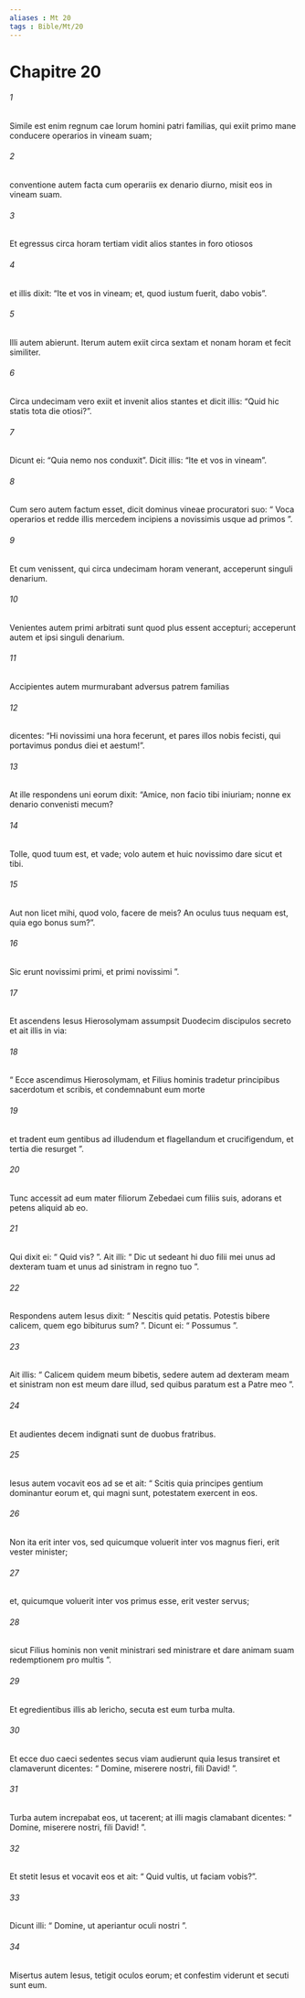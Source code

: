 ```yaml
---
aliases : Mt 20
tags : Bible/Mt/20
---
```


# Chapitre 20

###### 1
Simile est enim regnum cae lorum homini patri familias, qui exiit primo mane conducere operarios in vineam suam; 
###### 2
conventione autem facta cum operariis ex denario diurno, misit eos in vineam suam. 
###### 3
Et egressus circa horam tertiam vidit alios stantes in foro otiosos 
###### 4
et illis dixit: “Ite et vos in vineam; et, quod iustum fuerit, dabo vobis”. 
###### 5
Illi autem abierunt. Iterum autem exiit circa sextam et nonam horam et fecit similiter. 
###### 6
Circa undecimam vero exiit et invenit alios stantes et dicit illis: “Quid hic statis tota die otiosi?”. 
###### 7
Dicunt ei: “Quia nemo nos conduxit”. Dicit illis: “Ite et vos in vineam”.
###### 8
Cum sero autem factum esset, dicit dominus vineae procuratori suo: “ Voca operarios et redde illis mercedem incipiens a novissimis usque ad primos ”. 
###### 9
Et cum venissent, qui circa undecimam horam venerant, acceperunt singuli denarium. 
###### 10
Venientes autem primi arbitrati sunt quod plus essent accepturi; acceperunt autem et ipsi singuli denarium. 
###### 11
Accipientes autem murmurabant adversus patrem familias 
###### 12
dicentes: “Hi novissimi una hora fecerunt, et pares illos nobis fecisti, qui portavimus pondus diei et aestum!”. 
###### 13
At ille respondens uni eorum dixit: “Amice, non facio tibi iniuriam; nonne ex denario convenisti mecum? 
###### 14
Tolle, quod tuum est, et vade; volo autem et huic novissimo dare sicut et tibi. 
###### 15
Aut non licet mihi, quod volo, facere de meis? An oculus tuus nequam est, quia ego bonus sum?”.
###### 16
Sic erunt novissimi primi, et primi novissimi ”.
###### 17
Et ascendens Iesus Hierosolymam assumpsit Duodecim discipulos secreto et ait illis in via: 
###### 18
“ Ecce ascendimus Hierosolymam, et Filius hominis tradetur principibus sacerdotum et scribis, et condemnabunt eum morte 
###### 19
et tradent eum gentibus ad illudendum et flagellandum et crucifigendum, et tertia die resurget ”.
###### 20
Tunc accessit ad eum mater filiorum Zebedaei cum filiis suis, adorans et petens aliquid ab eo. 
###### 21
Qui dixit ei: “ Quid vis? ”. Ait illi: “ Dic ut sedeant hi duo filii mei unus ad dexteram tuam et unus ad sinistram in regno tuo ”. 
###### 22
Respondens autem Iesus dixit: “ Nescitis quid petatis. Potestis bibere calicem, quem ego bibiturus sum? ”. Dicunt ei: “ Possumus ”. 
###### 23
Ait illis: “ Calicem quidem meum bibetis, sedere autem ad dexteram meam et sinistram non est meum dare illud, sed quibus paratum est a Patre meo ”.
###### 24
Et audientes decem indignati sunt de duobus fratribus. 
###### 25
Iesus autem vocavit eos ad se et ait: “ Scitis quia principes gentium dominantur eorum et, qui magni sunt, potestatem exercent in eos. 
###### 26
Non ita erit inter vos, sed quicumque voluerit inter vos magnus fieri, erit vester minister; 
###### 27
et, quicumque voluerit inter vos primus esse, erit vester servus; 
###### 28
sicut Filius hominis non venit ministrari sed ministrare et dare animam suam redemptionem pro multis ”.
###### 29
Et egredientibus illis ab Iericho, secuta est eum turba multa. 
###### 30
Et ecce duo caeci sedentes secus viam audierunt quia Iesus transiret et clamaverunt dicentes: “ Domine, miserere nostri, fili David! ”. 
###### 31
Turba autem increpabat eos, ut tacerent; at illi magis clamabant dicentes: “ Domine, miserere nostri, fili David! ”. 
###### 32
Et stetit Iesus et vocavit eos et ait: “ Quid vultis, ut faciam vobis?”. 
###### 33
Dicunt illi: “ Domine, ut aperiantur oculi nostri ”. 
###### 34
Misertus autem Iesus, tetigit oculos eorum; et confestim viderunt et secuti sunt eum.
